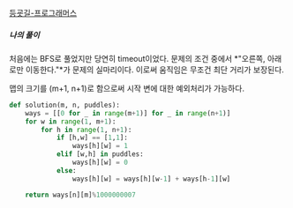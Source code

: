 [등굣길-프로그래머스](https://school.programmers.co.kr/learn/courses/30/lessons/42898?language=python3)


##### 나의 풀이
처음에는 BFS로 풀었지만 당연히 timeout이었다.
문제의 조건 중에서 *"오른쪽, 아래로만 이동한다."*가 문제의 실마리이다. 이로써 움직임은 무조건 최단 거리가 보장된다.

맵의 크기를 (m+1, n+1)로 함으로써 시작 변에 대한 예외처리가 가능하다.
```python
def solution(m, n, puddles):
    ways = [[0 for _ in range(m+1)] for _ in range(n+1)]
    for w in range(1, m+1):
        for h in range(1, n+1):
            if [h,w] == [1,1]:
                ways[h][w] = 1
            elif [w,h] in puddles:
                ways[h][w] = 0
            else:
                ways[h][w] = ways[h][w-1] + ways[h-1][w]

    return ways[n][m]%1000000007
```
